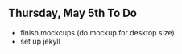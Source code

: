 Thursday, May 5th To Do
-------------------------

- finish mockcups (do mockup for desktop size)
- set up jekyll